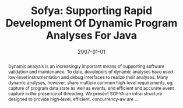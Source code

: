 ---
title: "Sofya: Supporting Rapid Development Of Dynamic Program Analyses For Java"
abstract: "Dynamic analysis is an increasingly important means of supporting software validation and maintenance. To date, developers of dynamic analyses have used low-level instrumentation and debug interfaces to realize their analyses. Many dynamic analyses, however, share multiple common high-level requirements, eg, capture of program data state as well as events, and efficient and accurate event capture in the presence of threading. We present SOFYA-an infra-structure designed to provide high-level, efficient, concurrency-aw are …"
date: 2007-01-01
venue: "29th International Conference on Software Engineering (ICSE 2007), Minneapolis, MN, USA, May 20-26, 2007, Companion Volume"
paperurl: https://ieeexplore.ieee.org/abstract/document/4222676/
authors: "Alex Kinneer, Matthew B. Dwyer and Gregg Rothermel"
awards: ""
---